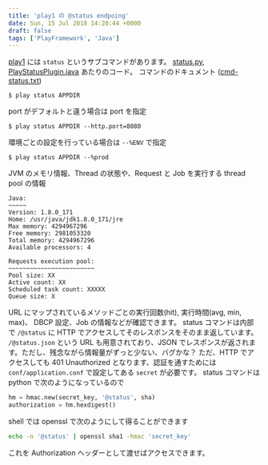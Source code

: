 ```yaml
---
title: 'play1 の @status endpoing'
date: Sun, 15 Jul 2018 14:20:44 +0000
draft: false
tags: ['PlayFramework', 'Java']
---
```


[play1](https://github.com/playframework/play1) には `status` というサブコマンドがあります。 [status.py](https://github.com/playframework/play1/blob/master/framework/pym/play/commands/status.py), [PlayStatusPlugin.java](https://github.com/playframework/play1/blob/master/framework/src/play/plugins/PlayStatusPlugin.java) あたりのコード。 コマンドのドキュメント ([cmd-status.txt](https://github.com/playframework/play1/blob/master/documentation/commands/cmd-status.txt))

```
$ play status APPDIR
```

port がデフォルトと違う場合は port を指定

```
$ play status APPDIR --http.port=8080
```

環境ごとの設定を行っている場合は `--%ENV` で指定

```
$ play status APPDIR --%prod
```

JVM のメモリ情報、Thread の状態や、Request と Job を実行する thread pool の情報

```
Java:
~~~~~
Version: 1.8.0_171
Home: /usr/java/jdk1.8.0_171/jre
Max memory: 4294967296
Free memory: 2981053320
Total memory: 4294967296
Available processors: 4
```

```
Requests execution pool:
~~~~~~~~~~~~~~~~~~~~~~~~
Pool size: XX
Active count: XX
Scheduled task count: XXXXX
Queue size: X
```

URL にマップされているメソッドごとの実行回数(hit), 実行時間(avg, min, max)、 DBCP 設定、Job の情報などが確認できます。 status コマンドは内部で `/@status` に HTTP でアクセスしてそのレスポンスをそのまま返しています。 `/@status.json` という URL も用意されており、JSON でレスポンスが返されます。ただし、残念ながら情報量がずっと少ない、バグかな？ ただ、HTTP でアクセスしても 401 Unauthorized となります、認証を通すためには `conf/application.conf` で設定してある `secret` が必要です。 status コマンドは python で次のようになっているので

```python
hm = hmac.new(secret_key, '@status', sha)
authorization = hm.hexdigest()
```

shell では openssl で次のようにして得ることができます

```bash
echo -n '@status' | openssl sha1 -hmac 'secret_key'
```

これを Authorization ヘッダーとして渡せばアクセスできます。

